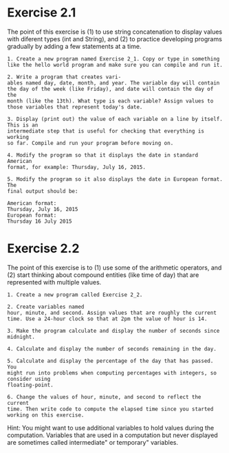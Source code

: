 # Exercise 2.1

The point of this exercise is (1) to use string concatenation
to display values with diferent types (int and String), and (2) to practice
developing programs gradually by adding a few statements at a time.

	1. Create a new program named Exercise 2_1. Copy or type in something
	like the hello world program and make sure you can compile and run it.

	2. Write a program that creates vari-
	ables named day, date, month, and year. The variable day will contain
	the day of the week (like Friday), and date will contain the day of the
	month (like the 13th). What type is each variable? Assign values to
	those variables that represent today's date.

	3. Display (print out) the value of each variable on a line by itself. This is an
	intermediate step that is useful for checking that everything is working
	so far. Compile and run your program before moving on.

	4. Modify the program so that it displays the date in standard American
	format, for example: Thursday, July 16, 2015.

	5. Modify the program so it also displays the date in European format. The
	final output should be:

	American format:
	Thursday, July 16, 2015
	European format:
	Thursday 16 July 2015
 
 # Exercise 2.2
 
 The point of this exercise is to (1) use some of the arithmetic
operators, and (2) start thinking about compound entities (like time of day)
that are represented with multiple values.

	1. Create a new program called Exercise 2_2.

	2. Create variables named
	hour, minute, and second. Assign values that are roughly the current
	time. Use a 24-hour clock so that at 2pm the value of hour is 14.

	3. Make the program calculate and display the number of seconds since
	midnight.

	4. Calculate and display the number of seconds remaining in the day.

	5. Calculate and display the percentage of the day that has passed. You
	might run into problems when computing percentages with integers, so
	consider using 
	floating-point.

	6. Change the values of hour, minute, and second to reflect the current
	time. Then write code to compute the elapsed time since you started
	working on this exercise.

Hint: You might want to use additional variables to hold values during the
computation. Variables that are used in a computation but never displayed
are sometimes called intermediate" or temporary" variables.
